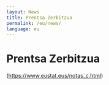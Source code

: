 ```yaml
---
layout: News
title: Prentsa Zerbitzua
permalink: /eu/news/
language: eu
---
```


Prentsa Zerbitzua
==================

(https://www.eustat.eus/notas_c.html)
